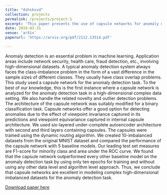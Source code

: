 ```yaml
---
title: "dshsksvd"
collection: projects
permalink: /projects/project-1
excerpt: 'This paper presents the use of capsule networks for anomaly detection.'
date: 2019-03-31
venue: 'arXiv'
paperurl: 'https://arxiv.org/pdf/2112.13514.pdf'

---
```

Anomaly detection is an essential problem in machine learning. Application areas include network security, health care, fraud detection, etc., involving high-dimensional datasets. A typical anomaly detection system always faces the class-imbalance problem in the form of a vast difference in the sample sizes of different classes. They usually have class overlap problems. This study used a capsule network for the anomaly detection task. To the best of our knowledge, this is the first instance where a capsule network is analyzed for the anomaly detection task in a high-dimensional complex data setting. We also handle the related novelty and outlier detection problems. The architecture of the capsule network was suitably modified for a binary classification task. Capsule networks offer a good option for detecting anomalies due to the effect of viewpoint invariance captured in its predictions and viewpoint equivariance captured in internal capsule architecture. We used six-layered under-complete autoencoder architecture with second and third layers containing capsules. The capsules were trained using the dynamic routing algorithm. We created 10-imbalanced datasets from the original MNIST dataset and compared the performance of the capsule network with 5 baseline models. Our leading test set measures are F1-score for minority class and area under the ROC curve. We found that the capsule network outperformed every other baseline model on the anomaly detection task by using only ten epochs for training and without using any other data level and algorithm level approach. Thus, we conclude that capsule networks are excellent in modeling complex high-dimensional imbalanced datasets for the anomaly detection task.

[Download paper here]('https://arxiv.org/pdf/2112.13514.pdf')
